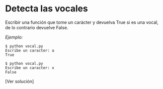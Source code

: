 # Detecta las vocales

Escribir una función que tome un carácter y devuelva True si es una vocal, de lo contrario devuelve False.

_Ejemplo:_

```
$ python vocal.py
Escribe un caracter: a
True
```
```
$ python vocal.py
Escribe un caracter: x
False
```

[Ver solución]
